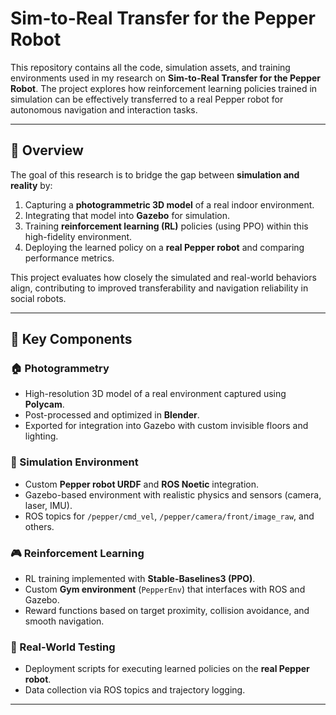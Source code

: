 # Sim-to-Real Transfer for the Pepper Robot

This repository contains all the code, simulation assets, and training environments used in my research on **Sim-to-Real Transfer for the Pepper Robot**.
The project explores how reinforcement learning policies trained in simulation can be effectively transferred to a real Pepper robot for autonomous navigation and interaction tasks.

---

## 📘 Overview

The goal of this research is to bridge the gap between **simulation and reality** by:
1. Capturing a **photogrammetric 3D model** of a real indoor environment.
2. Integrating that model into **Gazebo** for simulation.
3. Training **reinforcement learning (RL)** policies (using PPO) within this high-fidelity environment.
4. Deploying the learned policy on a **real Pepper robot** and comparing performance metrics.

This project evaluates how closely the simulated and real-world behaviors align, contributing to improved transferability and navigation reliability in social robots.

---

## 🧠 Key Components

### 🏠 Photogrammetry
- High-resolution 3D model of a real environment captured using **Polycam**.
- Post-processed and optimized in **Blender**.
- Exported for integration into Gazebo with custom invisible floors and lighting.

### 🤖 Simulation Environment
- Custom **Pepper robot URDF** and **ROS Noetic** integration.
- Gazebo-based environment with realistic physics and sensors (camera, laser, IMU).
- ROS topics for `/pepper/cmd_vel`, `/pepper/camera/front/image_raw`, and others.

### 🎮 Reinforcement Learning
- RL training implemented with **Stable-Baselines3 (PPO)**.
- Custom **Gym environment** (`PepperEnv`) that interfaces with ROS and Gazebo.
- Reward functions based on target proximity, collision avoidance, and smooth navigation.

### 🧍 Real-World Testing
- Deployment scripts for executing learned policies on the **real Pepper robot**.
- Data collection via ROS topics and trajectory logging.

---

